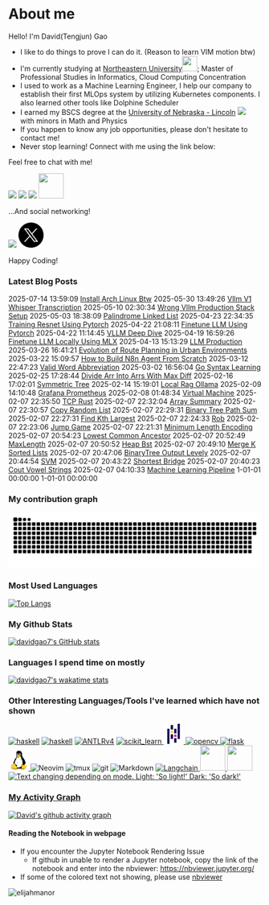 # About me

Hello! I'm David(Tengjun) Gao

- I like to do things to prove I can do it. (Reason to learn VIM motion btw)
- I'm currently studying at [Northeastern University](https://www.northeastern.edu/about/)<img src="NEU.jpg" width="30" height="30">; Master of Professional Studies in Informatics, Cloud Computing Concentration
- I used to work as a Machine Learning Engineer, I help our company to establish their first MLOps system by utilizing Kubernetes components. I also learned other tools like Dolphine Scheduler
- I earned my BSCS degree at the [University of Nebraska - Lincoln](https://www.unl.edu/about/) [<img src="huskers.jpg" width=30>](https://en.wiktionary.org/wiki/husker "Go huskers!") with minors in Math and Physics
- If you happen to know any job opportunities, please don't hesitate to contact me!
- Never stop learning! Connect with me using the link below:

<!-- [![davidgao7's GitHub stats](https://github-readme-stats.vercel.app/api?username=davidgao7&count_private=true&show_icons=true)](https://github.com/anuraghazra/github-readme-stats) -->

<!-- ============================================================== -->

Feel free to chat with me!

[<img src="QQmail.jpg" width=50/>](mailto:582435572@qq.com?subject=[GitHub])
[<img src="NEU.jpg" width=50/>](mailto:gao.ten@northeastern.edu?subject=[GitHub])
[<img src="gmail.png" width=50/>](mailto:jimgao0606@gmail.com?subject=[GitHub])
[<img src="IMG_1421.GIF" width="50" height="50"/>](https://youtu.be/j__VYXZ-5Cw?si=M8hpVk0WATAjd2-7)

...And social networking!

[<img src="linkedin.png" width=50/>](https://www.linkedin.com/in/tengjun-gao-hello-world/)
[<img src="x.png" width=50/>](https://x.com/AiiGen71976j)

Happy Coding!
<!-- ============================================================== -->
### Latest Blog Posts

<!-- BLOG_POSTS_START -->
2025-07-14 13:59:09 [Install Arch Linux Btw](davidgao7.github.io/posts/install-arch-linux-btw/)
2025-05-30 13:49:26 [Vllm V1 Whisper Transcription](davidgao7.github.io/posts/vllm-v1-whisper-transcription/)
2025-05-10 02:30:34 [Wrong Vllm Production Stack Setup](davidgao7.github.io/posts/wrong-vllm-production-stack-setup/)
2025-05-03 18:38:09 [Palindrome Linked List](davidgao7.github.io/posts/palindrome-linked-list/)
2025-04-23 22:34:35 [Training Resnet Using Pytorch](davidgao7.github.io/posts/training-resnet-using-pytorch/)
2025-04-22 21:08:11 [Finetune LLM Using Pytorch](davidgao7.github.io/posts/finetune-llm-using-pytorch/)
2025-04-22 11:14:45 [VLLM Deep Dive](davidgao7.github.io/posts/vllm-deep-dive/)
2025-04-19 16:59:26 [Finetune LLM Locally Using MLX](davidgao7.github.io/posts/finetune-llm-locally-using-mlx/)
2025-04-13 15:13:29 [LLM Production](davidgao7.github.io/posts/llm-production/)
2025-03-26 16:41:21 [Evolution of Route Planning in Urban Environments](davidgao7.github.io/posts/evolution-of-route-planning-in-urban-env/)
2025-03-22 15:09:57 [How to Build N8n Agent From Scratch](davidgao7.github.io/posts/how-to-build-n8n-agent-from-scratch/)
2025-03-12 22:47:23 [Valid Word Abbreviation](davidgao7.github.io/posts/valid-word-abbr/)
2025-03-02 16:56:04 [Go Syntax Learning](davidgao7.github.io/posts/go-syntax-learning/)
2025-02-25 17:28:44 [Divide Arr Into Arrs With Max Diff](davidgao7.github.io/posts/divide-arr-into-arr-with-max-diff/)
2025-02-16 17:02:01 [Symmetric Tree](davidgao7.github.io/posts/symmetric-tree/)
2025-02-14 15:19:01 [Local Rag Ollama](davidgao7.github.io/posts/local-rag-ollama/)
2025-02-09 14:10:48 [Grafana Prometheus](davidgao7.github.io/posts/grafana-prometheus/)
2025-02-08 01:48:34 [Virtual Machine](davidgao7.github.io/posts/virtual-machine/)
2025-02-07 22:35:50 [TCP Rust](davidgao7.github.io/posts/tcp-rust/)
2025-02-07 22:32:04 [Array Summary](davidgao7.github.io/posts/array-summary/)
2025-02-07 22:30:57 [Copy Random List](davidgao7.github.io/posts/copy-random-list/)
2025-02-07 22:29:31 [Binary Tree Path Sum](davidgao7.github.io/posts/binary-tree-path-sum/)
2025-02-07 22:27:31 [Find Kth Largest](davidgao7.github.io/posts/find-kth-largest/)
2025-02-07 22:24:33 [Rob](davidgao7.github.io/posts/rob/)
2025-02-07 22:23:06 [Jump Game](davidgao7.github.io/posts/jump-game/)
2025-02-07 22:21:31 [Minimum Length Encoding](davidgao7.github.io/posts/minimum-length-encoding/)
2025-02-07 20:54:23 [Lowest Common Ancestor](davidgao7.github.io/posts/lowest-common-ancestor/)
2025-02-07 20:52:49 [MaxLength](davidgao7.github.io/posts/maxlength/)
2025-02-07 20:50:52 [Heap Bst](davidgao7.github.io/posts/heap-bst/)
2025-02-07 20:49:10 [Merge K Sorted Lists](davidgao7.github.io/posts/merge-k-sorted-lists/)
2025-02-07 20:47:06 [BinaryTree Output Levely](davidgao7.github.io/posts/binarytree-output-levely/)
2025-02-07 20:44:54 [SVM](davidgao7.github.io/posts/svm/)
2025-02-07 20:43:22 [Shortest Bridge](davidgao7.github.io/posts/shortest-bridge/)
2025-02-07 20:40:23 [Cout Vowel Strings](davidgao7.github.io/posts/cout-vowel-strings/)
2025-02-07 04:10:33 [Machine Learning Pipeline](davidgao7.github.io/posts/machine-learning-pipeline/)
1-01-01 00:00:00 [](davidgao7.github.io/_index_of_content/)
1-01-01 00:00:00 [](davidgao7.github.io/posts/_index_of_posts/)
<!-- BLOG_POSTS_END -->

### My contribution graph

<picture>
  <source media="(prefers-color-scheme: dark)" srcset="./github-contribution-grid-snake-dark.svg">
  <img alt="Text changing depending on mode. Light: 'So light!' Dark: 'So dark!'" src="./github-contribution-grid-snake.svg">
</picture>

### Most Used Languages

[![Top Langs](https://github-readme-stats.vercel.app/api/top-langs/?username=davidgao7&layout=compact)](https://github.com/davidgao7/github-readme-stats)

### My Github Stats

[![davidgao7's GitHub stats](https://github-readme-stats.vercel.app/api?username=davidgao7&count_private=true&show_icons=true)](https://github.com/anuraghazra/github-readme-stats)

### Languages I spend time on mostly

[![davidgao7's wakatime stats](https://github-readme-stats.vercel.app/api/wakatime?username=davidgao7&v=2)](https://github.com/davidgao7/github-readme-stats)

### Other Interesting Languages/Tools I've learned which have not shown

<p align="left">
<a href="https://www.haskell.org/"><img src="haskell-logo.svg" alt="haskell" width="60" height="60"/></a>
<a href="https://www.swi-prolog.org/"><img src="swipl.png" alt="haskell" width="60" height="60"/></a>
<a href="https://www.antlr.org/"><img src="ANTLRv4.png" alt="ANTLRv4" width="60" height="60"/></a>
<a href="https://scikit-learn.org/" target="_blank" rel="noreferrer"> <img src="https://upload.wikimedia.org/wikipedia/commons/0/05/Scikit_learn_logo_small.svg" alt="scikit_learn" width="60" height="60"/> </a>
<a href="https://pandas.pydata.org/" target="_blank" rel="noreferrer"> <img src="https://raw.githubusercontent.com/devicons/devicon/2ae2a900d2f041da66e950e4d48052658d850630/icons/pandas/pandas-original.svg" alt="pandas" width="40" height="40"/> </a>
<a href="https://opencv.org/" target="_blank" rel="noreferrer"> <img src="https://www.vectorlogo.zone/logos/opencv/opencv-icon.svg" alt="opencv" width="40" height="40"/> </a>
<a href="https://flask.palletsprojects.com/" target="_blank" rel="noreferrer"> <img src="https://flask.palletsprojects.com/en/stable/_images/flask-horizontal.png" alt="flask" width="40" height="40"/> </a>
<a href="https://www.linux.org/" target="_blank" rel="noreferrer"> <img src="https://raw.githubusercontent.com/devicons/devicon/master/icons/linux/linux-original.svg" alt="linux" width="40" height="40"/> </a>
<img alt="Neovim" src="https://img.shields.io/badge/NeoVim-%2357A143.svg?&style=for-the-badge&logo=neovim&logoColor=white" />
<img alt="tmux" src="https://img.shields.io/badge/tmux-1BB91F?style=for-the-badge&logo=tmux&logoColor=white" />
<img alt="git" src="https://img.shields.io/badge/GIT-E44C30?style=for-the-badge&logo=git&logoColor=white" />
<img alt="Markdown" src="https://img.shields.io/badge/Markdown-000000?style=for-the-badge&logo=markdown&logoColor=white" />
<a href="https://www.langchain.com/"><img alt="Langchain" src="https://external-content.duckduckgo.com/iu/?u=https%3A%2F%2Ftse2.mm.bing.net%2Fth%3Fid%3DOIP.-6d0YMIf57AIz8LPzcUuFAHaG9%26pid%3DApi&f=1&ipt=6f5c2173b65beefd93b36a4f17a2a703023baa418649f8e3955568c76e9d5a1f&ipo=images" width="50" height="50"/>
<a href="https://nixos.org/"><img src="https://external-content.duckduckgo.com/iu/?u=https%3A%2F%2Ftse3.mm.bing.net%2Fth%3Fid%3DOIP.b0INAa0DATcFYSFQvi0AuAHaHa%26pid%3DApi&f=1&ipt=9f038207101c6e488d698c047691e53bf7f0049b3e23b3ceb1401c2acaa3bd15&ipo=images" width="50" height="50"/>
<a href="https://obsidian.md/"><img src="obsidian-icon.svg" width="50" height="50"/>
<a href="https://ziglang.org/"><picture>
  <!-- <source media="(prefers-color-scheme: dark)" srcset="https://ziglang.org/zig-logo-dark.svg"> -->
  <img alt="Text changing depending on mode. Light: 'So light!' Dark: 'So dark!'" src="https://ziglang.org/zig-logo-light.svg" width="60" height="60">
</picture>
</p>

### My Activity Graph

[![David's github activity graph](https://github-readme-activity-graph.vercel.app/graph?username=davidgao7&theme=react-dark)](https://github.com/davidgao7/github-readme-activity-graph)

#### Reading the Notebook in webpage

- If you encounter the Jupyter Notebook Rendering Issue
  - If github in unable to render a Jupyter notebook, copy the link of the notebook and enter into the nbviewer: <https://nbviewer.jupyter.org/>
- If some of the colored text not showing, please use [nbviewer](https://nbviewer.jupyter.org/)

<p align="left"><img src="https://komarev.com/ghpvc/?username=davidgao7&label=Profile%20views&color=0e75b6&style=flat" alt="elijahmanor" /></p>

